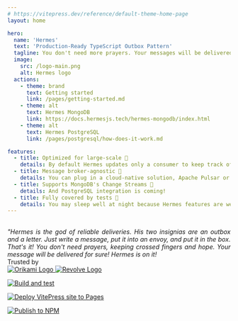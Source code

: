 ```yaml
---
# https://vitepress.dev/reference/default-theme-home-page
layout: home

hero:
  name: 'Hermes'
  text: 'Production-Ready TypeScript Outbox Pattern'
  tagline: You don't need more prayers. Your messages will be delivered for sure!
  image:
    src: /logo-main.png
    alt: Hermes logo
  actions:
    - theme: brand
      text: Getting started
      link: /pages/getting-started.md
    - theme: alt
      text: Hermes MongoDB
      link: https://docs.hermesjs.tech/hermes-mongodb/index.html
    - theme: alt
      text: Hermes PostgreSQL
      link: /pages/postgresql/how-does-it-work.md

features:
  - title: Optimized for large-scale 🚀
    details: By default Hermes updates only a consumer to keep track of last processed event. Also, you can utilize partition keys to scale out your application
  - title: Message broker-agnostic 🔌
    details: You can plug in a cloud-native solution, Apache Pulsar or RabbitMQ
  - title: Supports MongoDB's Change Streams 🍃
    details: And PostgreSQL integration is coming!
  - title: Fully covered by tests 📑
    details: You may sleep well at night because Hermes features are well covered by tests
---
```


<br />

<div style="max-width: 600px;  text-align: justify; text-justify: inter-word; margin: 0 auto;">
<i>"Hermes is the god of reliable deliveries. His two insignias are an outbox and a letter. Just write a message, put it into an envoy, and put it in the box. That's it! You don't need prayers, keeping crossed fingers and hope. Your message will be delivered for sure! Hermes is on it!</i>
</div>

<div class="usedBy">
  <span class="trustedBy">Trusted by</span>
  
  <div class="clients">
    <a href="https://www.orikami.ai/" target="_blank" class="client" title="Orikami">
      <img src="./public/logo_orikami.svg" alt="Orikami Logo" class="orikami" />
    </a>
    <a href="https://revolve.healthcare/" target="_blank" class="client" title="Revolve Healthcare">
      <img src="./public/revolve_logo.svg" alt="Revolve Logo" class="revovle" />
    </a>
  </div>
</div>

<div class="badges">

[![Build and test](https://github.com/chassisjs/hermes/actions/workflows/build-and-test.yaml/badge.svg?branch=main)](https://github.com/chassisjs/hermes/actions/workflows/build-and-test.yaml)

[![Deploy VitePress site to Pages](https://github.com/chassisjs/hermes/actions/workflows/publish-docs.yaml/badge.svg)](https://github.com/chassisjs/hermes/actions/workflows/publish-docs.yaml)

[![Publish to NPM](https://github.com/chassisjs/hermes/actions/workflows/publish.yaml/badge.svg)](https://github.com/chassisjs/hermes/actions/workflows/publish.yaml)

</div>
